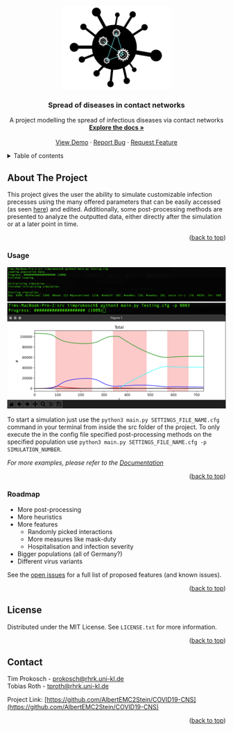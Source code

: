 <div id="top"></div>
<!-- PROJECT LOGO -->
<br/>
<div align="center">
  <a href="https://github.com/AlbertEMC2Stein/COVID19-CNS">
    <img src="images/logoV2.png" alt="Logo" width="50%">
  </a>

<h3 align="center">Spread of diseases in contact networks</h3>

  <p align="center">
    A project modelling the spread of infectious diseases via contact networks
    <br/>
    <a href="https://albertemc2stein.github.io/COVID19-CNS/docs"><strong>Explore the docs »</strong></a>
    <br/>
    <br/>
    <a href="#usage">View Demo</a>
    ·
    <a href="https://github.com/AlbertEMC2Stein/COVID19-CNS/issues">Report Bug</a>
    ·
    <a href="https://github.com/AlbertEMC2Stein/COVID19-CNS/issues">Request Feature</a>
  </p>
</div>



<!-- TABLE OF CONTENTS -->
<details>
  <summary>Table of contents</summary>
  <ol>
    <li>
      <a href="#about-the-project">About this project</a>
      <ul>
        <li><a href="#usage">Usage</a></li>
        <li><a href="#roadmap">Roadmap</a></li>
      </ul>
    </li>
    <li><a href="#license">License</a></li>
    <li><a href="#contact">Contact</a></li>
  </ol>
</details>



<!-- ABOUT THE PROJECT -->
## About The Project

This project gives the user the ability to simulate customizable 
infection precesses using the many offered parameters that
can be easily accessed (as seen <a href="./src/Settings/Template.cfg">here</a>)
and edited. Additionally, some post-processing methods are presented to
analyze the outputted data, either directly after the simulation or at a later point
in time.

<div align="right">(<a href="#top">back to top</a>)</div>



### Usage

![Product Name Screen Shot](images/terminal.png)
![Product Name Screen Shot](images/post-processing.png)

To start a simulation just use the ```python3 main.py SETTINGS_FILE_NAME.cfg``` command in your terminal from inside
the src folder of the project. To only execute the in the config file specified post-processing methods on the specified 
population use ```python3 main.py SETTINGS_FILE_NAME.cfg -p SIMULATION_NUMBER```.

_For more examples, please refer to the [Documentation](https://albertemc2stein.github.io/COVID19-CNS/docs)_

<div align="right">(<a href="#top">back to top</a>)</div>



<!-- ROADMAP -->
### Roadmap

- More post-processing
- More heuristics
- More features
    - Randomly picked interactions 
    - More measures like mask-duty
    - Hospitalisation and infection severity
- Bigger populations (all of Germany?)
- Different virus variants

See the [open issues](https://github.com/AlbertEMC2Stein/COVID19-CNS/issues) for a full list of proposed features (and known issues).

<div align="right">(<a href="#top">back to top</a>)</div>



<!-- LICENSE -->
## License

Distributed under the MIT License. See `LICENSE.txt` for more information.

<div align="right">(<a href="#top">back to top</a>)</div>



<!-- CONTACT -->
## Contact

Tim Prokosch - prokosch@rhrk.uni-kl.de <br/>
Tobias Roth - tproth@rhrk.uni-kl.de

Project Link: [https://github.com/AlbertEMC2Stein/COVID19-CNS](https://github.com/AlbertEMC2Stein/COVID19-CNS)

<div align="right">(<a href="#top">back to top</a>)</div>
